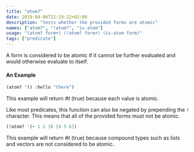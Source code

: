 ```yaml
---
title: "atom?"
date: 2019-04-06T12:19:22+02:00
description: "tests whether the provided forms are atomic"
names: ["atom?", "!atom?", "is-atom"]
usage: "(atom? form+) (!atom? form+) (is-atom form)"
tags: ["predicate"]
---
```

A form is considered to be atomic if it cannot be further evaluated and would otherwise evaluate to itself.

#### An Example

~~~scheme
(atom? '() :hello "there")
~~~

This example will return _#t_ (true) because each value is atomic.

Like most predicates, this function can also be negated by prepending the `!` character. This means that all of the provided forms must not be atomic.

~~~scheme
(!atom? '(+ 1 2 3) [4 5 6])
~~~

This example will return _#t_ (true) because compound types such as lists and vectors are not considered to be atomic.
